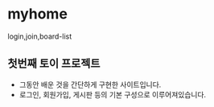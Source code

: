 # myhome
login,join,board-list
## 첫번째 토이 프로젝트
- 그동안 배운 것을 간단하게 구현한 사이트입니다.
- 로그인, 회원가입, 게시판 등의 기본 구성으로 이루어져있습니다.
